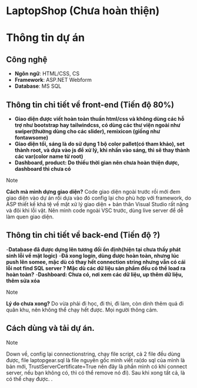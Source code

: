 # LaptopShop (Chưa hoàn thiện)


# Thông tin dự án

## Công nghệ

- **Ngôn ngữ**: HTML/CSS, CS
- **Framework**: ASP.NET Webform
- **Database**: MS SQL

## Thông tin chi tiết về front-end (Tiến độ 80%)

- **Giao diện được viết hoàn toàn thuần html/css và không dùng các hỗ trợ như bootstrap hay tailwindcss, có dùng các thư viện ngoài như swiper(thường dùng cho các slider), remixicon (giống như fontawsome)**
- **Giao diện tối, sáng là do sử dụng 1 bộ color pallet(có tham khảo), set thành root, và dựa vào js để xử lý, khi nhấn vào sáng, thì sẽ thay thành các var(color name từ root)**
- **Dashboard, product: Do thiếu thời gian nên chưa hoàn thiện được, dashboard thì chưa có**

> [!NOTE]
> **Cách mà mình dựng giao diện?**
> Code giao diện ngoài trước rồi mới đem giao diện vào dự án rồi dựa vào đó config lại cho phù hợp với framework, do ASP thiết kế khá tệ về mặt xử lý giao diện + bản thân Visual Studio rất nặng và đôi khi lỗi vặt. Nên mình code ngoài VSC trước, dùng live server để dễ làm quen giao diện.


## Thông tin chi tiết về back-end (Tiến độ ?)

-**Database đã được dựng lên tương đối ổn định(hiện tại chưa thấy phát sinh lỗi về mặt logic)**
-**Đã xong login, dùng được hoàn toàn, nhưng lúc push lên somee, mặc dù có thay hết connection string nhưng vẫn có cái lỗi not find SQL server ? Mặc dù các dữ liệu sản phẩm đều có thể load ra hoàn toàn?**
-**Dashboard: Chưa có, nơi xem các dữ liệu, up thêm dữ liệu, thêm sửa xóa**

> [!NOTE]
> **Lý do chưa xong?**
> Do vừa phải đi học, đi thi, đi làm, còn dính thêm quả đi quân khu, nên không thể chạy hết được. Mọi người thông cảm.


## Cách dùng và tải dự án.

> [!NOTE] 
> Down về, config lại connectionstring, chạy file script, cả 2 file đều dùng được, file laptopgear.sql là file nguyên gốc mình viết ra(do sql của mình là bản mới, TrustServerCertificate=True nên đây là phần mình có khi connect server, nếu bạn không có, thì có thể remove nó đi). Sau khi xong tất cả, là có thể chạy được. .


